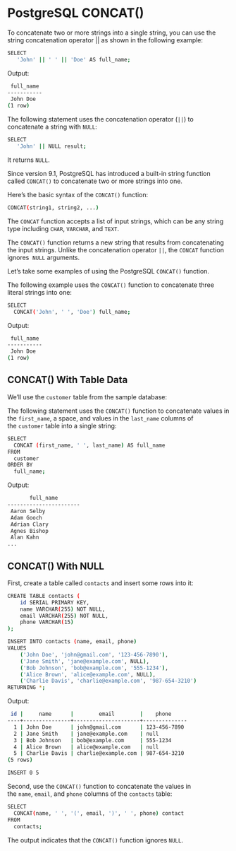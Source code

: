 # PostgreSQL CONCAT()

To concatenate two or more strings into a single string, you can use the string concatenation operator || as shown in the following example:

```bash
SELECT
   'John' || ' ' || 'Doe' AS full_name;
```

Output:

```bash
 full_name
-----------
 John Doe
(1 row)
```

The following statement uses the concatenation operator (`||`) to concatenate a string with `NULL`:

```bash
SELECT
   'John' || NULL result;
```

It returns `NULL`.

Since version 9.1, PostgreSQL has introduced a built-in string function called `CONCAT()` to concatenate two or more strings into one.

Here’s the basic syntax of the `CONCAT()` function:

```bash
CONCAT(string1, string2, ...)
```

The `CONCAT` function accepts a list of input strings, which can be any string type including `CHAR`, `VARCHAR`, and `TEXT`.

The `CONCAT()` function returns a new string that results from concatenating the input strings. Unlike the concatenation operator `||`, the `CONCAT` function ignores  `NULL` arguments.

Let’s take some examples of using the PostgreSQL `CONCAT()` function.

The following example uses the `CONCAT()` function to concatenate three literal strings into one:

```bash
SELECT 
  CONCAT('John', ' ', 'Doe') full_name;
```

Output:

```bash
 full_name
-----------
 John Doe
(1 row)
```

## CONCAT() With Table Data

We’ll use the `customer` table from the sample database:

The following statement uses the `CONCAT()` function to concatenate values in the `first_name`, a space, and values in the `last_name` columns of the `customer` table into a single string:

```bash
SELECT 
  CONCAT (first_name, ' ', last_name) AS full_name
FROM
  customer
ORDER BY
  full_name;
```

Output:

```bash
       full_name
-----------------------
 Aaron Selby
 Adam Gooch
 Adrian Clary
 Agnes Bishop
 Alan Kahn
...
```

## CONCAT() With NULL

First, create a table called `contacts` and insert some rows into it:

```bash
CREATE TABLE contacts (
    id SERIAL PRIMARY KEY,
    name VARCHAR(255) NOT NULL,
    email VARCHAR(255) NOT NULL,
    phone VARCHAR(15)
);

INSERT INTO contacts (name, email, phone) 
VALUES
    ('John Doe', 'john@gmail.com', '123-456-7890'),
    ('Jane Smith', 'jane@example.com', NULL),
    ('Bob Johnson', 'bob@example.com', '555-1234'),
    ('Alice Brown', 'alice@example.com', NULL),
    ('Charlie Davis', 'charlie@example.com', '987-654-3210')
RETURNING *;
```

Output:

```bash
 id |     name      |        email        |    phone
----+---------------+---------------------+--------------
  1 | John Doe      | john@gmail.com      | 123-456-7890
  2 | Jane Smith    | jane@example.com    | null
  3 | Bob Johnson   | bob@example.com     | 555-1234
  4 | Alice Brown   | alice@example.com   | null
  5 | Charlie Davis | charlie@example.com | 987-654-3210
(5 rows)

INSERT 0 5
```

Second, use the `CONCAT()` function to concatenate the values in the `name`, `email`, and `phone` columns of the `contacts` table:

```bash
SELECT 
  CONCAT(name, ' ', '(', email, ')', ' ', phone) contact
FROM 
  contacts;
```

The output indicates that the `CONCAT()` function ignores `NULL`.